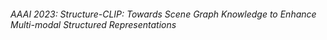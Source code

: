 ###### AAAI 2023: Structure-CLIP: Towards Scene Graph Knowledge to Enhance Multi-modal Structured Representations
